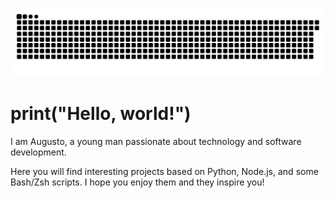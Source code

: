 <!--Snake SVG-->
![SnankeSVG_Contribution](github-user-contribution.svg)

<!--Welcome message-->
# print("Hello, world!")

<!-- content -->
I am Augusto, a young man passionate about technology and software development. 

Here you will find interesting projects based on Python, Node.js, and some Bash/Zsh scripts. I hope you enjoy them and they inspire you!



